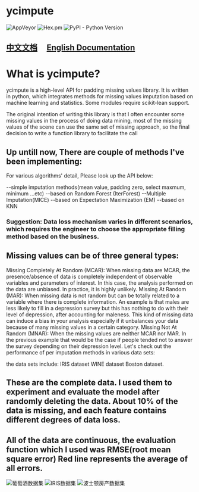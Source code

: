 
# ycimpute


![AppVeyor](https://img.shields.io/appveyor/ci/gruntjs/grunt.svg)
![Hex.pm](https://img.shields.io/hexpm/l/plug.svg)
![PyPI - Python Version](https://img.shields.io/pypi/pyversions/Django.svg)

## [中文文档]( https://hcmy.gitbooks.io/ycimpute/content/)     [English Documentation](https://github.com/HCMY/ycimpute/blob/master/doc_eng.md)
# What is ycimpute?
ycimpute is a high-level API for padding missing values library. It is written in python, which integrates methods for missing values imputation based on machine learning and statistics. Some modules require scikit-lean support.

The original intention of writing this library is that I often encounter some missing values in the process of doing data mining, most of the missing values of the scene can use the same set of missing approach, so the final decision to write a function library to facilitate the call

## Up untill now, There are couple of methods I've been implementing:

For various algorithms' detail, Please look up the API below:

--simple imputation methods(mean value, padding zero, select maxmum, minimum ...etc)
--based on Random Forest (IterForest)
--Multiple Imputation(MICE)
--based on Expectation Maximization (EM)
--based on KNN
### Suggestion: Data loss mechanism varies in different scenarios, which requires the engineer to choose the appropriate filling method based on the business.
## Missing values can be of three general types:

Missing Completely At Random (MCAR):
When missing data are MCAR, the presence/absence of data is completely independent of observable variables and parameters of interest. In this case, the analysis performed on the data are unbiased. In practice, it is highly unlikely.
Missing At Random (MAR):
When missing data is
not
random but can be totally related to a variable where there is complete information. An example is that males are less likely to fill in a depression survey but this has nothing to do with their level of depression, after accounting for maleness. This kind of missing data can induce a bias in your analysis especially if it unbalances your data because of many missing values in a certain category.
Missing Not At Random (MNAR):
When the missing values are neither MCAR nor MAR. In the previous example that would be the case if people tended not to answer the survey depending on their depression level.
Let's check out the performance of per imputation methods in various data sets:

the data sets include: IRIS dataset WINE dataset Boston dataset.

## These are the complete data. I used them to experiment and evaluate the model after randomly deleting the data. About 10% of the data is missing, and each feature contains different degrees of data loss.

## All of the data are continuous, the evaluation function which I used was RMSE(root mean square error) Red line represents the average of all errors.
![葡萄酒数据集](https://github.com/HCMY/ycimpute/blob/master/img/WINE.svg)
![IRIS数据集](https://github.com/HCMY/ycimpute/blob/master/img/IRIS.svg)
![波士顿房产数据集](https://github.com/HCMY/ycimpute/blob/master/img/BOSTON.svg)


